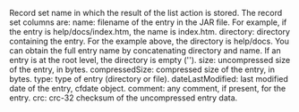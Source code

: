 Record set name in which the result of the list action is stored.
            The record set columns are:
            name: filename of the entry in the JAR file. For example, if the entry is
            help/docs/index.htm, the name is index.htm.
            directory: directory containing the entry. For the example above, the
            directory is help/docs. You can obtain the full entry name by concatenating
            directory and name. If an entry is at the root level, the directory is empty ('').
            size: uncompressed size of the entry, in bytes.
            compressedSize: compressed size of the entry, in bytes.
            type: type of entry (directory or file).
            dateLastModified: last modified date of the entry, cfdate object.
            comment: any comment, if present, for the entry.
            crc: crc-32 checksum of the uncompressed entry data. 